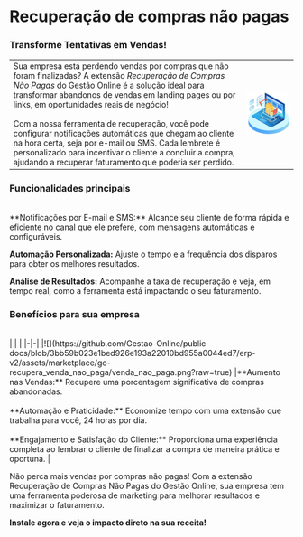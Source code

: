 # Recuperação de compras não pagas

### Transforme Tentativas em Vendas!

| | |
|-|-|
|Sua empresa está perdendo vendas por compras que não foram finalizadas? A extensão *Recuperação de Compras Não Pagas* do Gestão Online é a solução ideal para transformar abandonos de vendas em landing pages ou por links, em oportunidades reais de negócio!<br><br>Com a nossa ferramenta de recuperação, você pode configurar notificações automáticas que chegam ao cliente na hora certa, seja por e-mail ou SMS. Cada lembrete é personalizado para incentivar o cliente a concluir a compra, ajudando a recuperar faturamento que poderia ser perdido.|![](https://github.com/Gestao-Online/public-docs/blob/05af0b3c2f7a60c092a59e3f5ee569e4f188d4fb/erp-v2/assets/marketplace/go-recupera_venda_nao_paga/imagem_referencia.png?raw=true) |

### Funcionalidades principais
<br>
**Notificações por E-mail e SMS:** Alcance seu cliente de forma rápida e eficiente no canal que ele prefere, com mensagens automáticas e configuráveis.

**Automação Personalizada:** Ajuste o tempo e a frequência dos disparos para obter os melhores resultados.

**Análise de Resultados:** Acompanhe a taxa de recuperação e veja, em tempo real, como a ferramenta está impactando o seu faturamento.

### Benefícios para sua empresa
<br>
| | |
|-|-|
|![](https://github.com/Gestao-Online/public-docs/blob/3bb59b023e1bed926e193a22010bd955a0044ed7/erp-v2/assets/marketplace/go-recupera_venda_nao_paga/venda_nao_paga.png?raw=true) |**Aumento nas Vendas:** Recupere uma porcentagem significativa de compras abandonadas.<br><br>**Automação e Praticidade:** Economize tempo com uma extensão que trabalha para você, 24 horas por dia.<br><br>**Engajamento e Satisfação do Cliente:** Proporciona uma experiência completa ao lembrar o cliente de finalizar a compra de maneira prática e oportuna. |

Não perca mais vendas por compras não pagas! Com a extensão Recuperação de Compras Não Pagas do Gestão Online, sua empresa tem uma ferramenta poderosa de marketing para melhorar resultados e maximizar o faturamento.

**Instale agora e veja o impacto direto na sua receita!**